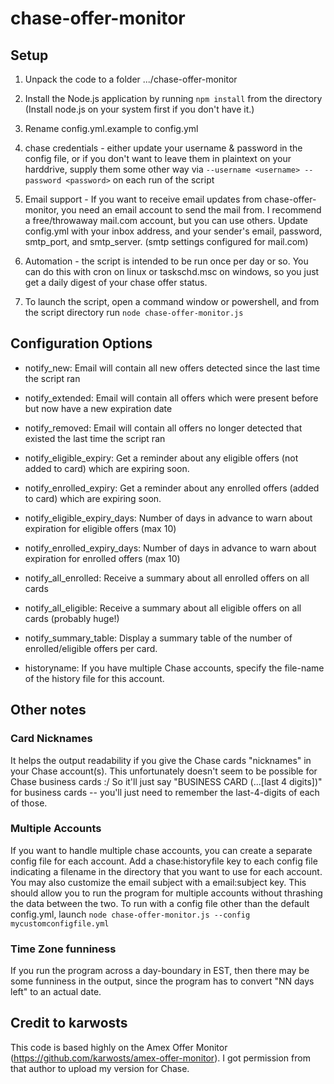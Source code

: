 # chase-offer-monitor

## Setup

1. Unpack the code to a folder .../chase-offer-monitor

2. Install the Node.js application by running `npm install` from the directory (Install node.js on your system first if you don't have it.)
3. Rename config.yml.example to config.yml

4. chase credentials - either update your username & password in the config file, or if you don't want to leave them in plaintext on your harddrive, supply them some other way via `--username <username> --password <password>` on each run of the script

5. Email support - If you want to receive email updates from chase-offer-monitor, you need an email account to send the mail from. I recommend a free/throwaway mail.com account, but you can use others. Update config.yml with your inbox address, and your sender's email, password, smtp\_port, and smtp\_server. (smtp settings configured for mail.com)

6. Automation - the script is intended to be run once per day or so. You can do this with cron on linux or taskschd.msc on windows, so you just get a daily digest of your chase offer status.

7. To launch the script, open a command window or powershell, and from the script directory run `node chase-offer-monitor.js`

## Configuration Options

* notify\_new: Email will contain all new offers detected since the last time the script ran
* notify\_extended: Email will contain all offers which were present before but now have a new expiration date
* notify\_removed: Email will contain all offers no longer detected that existed the last time the script ran

* notify\_eligible\_expiry: Get a reminder about any eligible offers (not added to card) which are expiring soon. 
* notify\_enrolled\_expiry: Get a reminder about any enrolled offers (added to card) which are expiring soon. 

* notify\_eligible\_expiry\_days: Number of days in advance to warn about expiration for eligible offers (max 10)
* notify\_enrolled\_expiry\_days: Number of days in advance to warn about expiration for enrolled offers (max 10)

* notify\_all\_enrolled: Receive a summary about all enrolled offers on all cards
* notify\_all\_eligible: Receive a summary about all eligible offers on all cards (probably huge!)

* notify\_summary\_table: Display a summary table of the number of enrolled/eligible offers per card.

* historyname: If you have multiple Chase accounts, specify the file-name of the history file for this account.


## Other notes

### Card Nicknames ###
It helps the output readability if you give the Chase cards "nicknames" in your Chase account(s).  This unfortunately doesn't seem to be possible for Chase business cards :/  So it'll just say "BUSINESS CARD (...[last 4 digits])" for business cards -- you'll just need to remember the last-4-digits of each of those.

### Multiple Accounts ###
If you want to handle multiple chase accounts, you can create a separate config file for each account. Add a chase:historyfile key to each config file indicating a filename in the directory that you want to use for each account. You may also customize the email subject with a email:subject key. This should allow you to run the program for multiple accounts without thrashing the data between the two. To run with a config file other than the default config.yml, launch `node chase-offer-monitor.js --config mycustomconfigfile.yml`

### Time Zone funniness ###
If you run the program across a day-boundary in EST, then there may be some funniness in the output, since the program has to convert "NN days left" to an actual date.

## Credit to karwosts

This code is based highly on the Amex Offer Monitor (https://github.com/karwosts/amex-offer-monitor).  I got permission from that author to upload my version for Chase.
